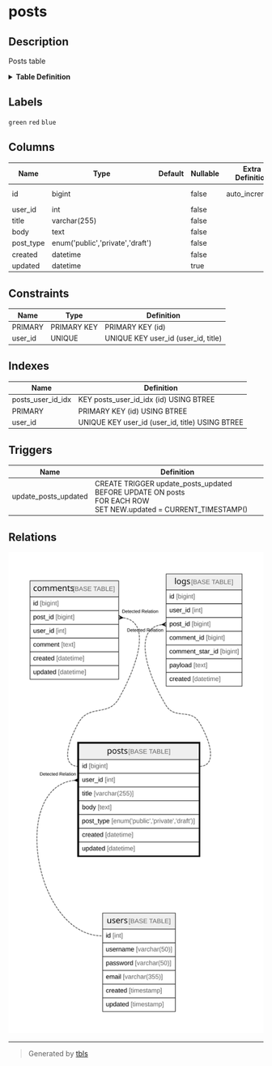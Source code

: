 # posts

## Description

Posts table

<details>
<summary><strong>Table Definition</strong></summary>

```sql
CREATE TABLE `posts` (
  `id` bigint NOT NULL AUTO_INCREMENT,
  `user_id` int NOT NULL,
  `title` varchar(255) NOT NULL,
  `body` text NOT NULL,
  `post_type` enum('public','private','draft') NOT NULL COMMENT 'public/private/draft',
  `created` datetime NOT NULL,
  `updated` datetime DEFAULT NULL,
  PRIMARY KEY (`id`),
  UNIQUE KEY `user_id` (`user_id`,`title`),
  KEY `posts_user_id_idx` (`id`) USING BTREE
) ENGINE=InnoDB DEFAULT CHARSET=utf8mb4 COLLATE=utf8mb4_0900_ai_ci COMMENT='Posts table'
```

</details>

## Labels

`green` `red` `blue`

## Columns

| Name | Type | Default | Nullable | Extra Definition | Children | Parents | Comment |
| ---- | ---- | ------- | -------- | --------------- | -------- | ------- | ------- |
| id | bigint |  | false | auto_increment | [comments](comments.md) [logs](logs.md) |  |  |
| user_id | int |  | false |  |  | [users](users.md) |  |
| title | varchar(255) |  | false |  |  |  |  |
| body | text |  | false |  |  |  | post body |
| post_type | enum('public','private','draft') |  | false |  |  |  | public/private/draft |
| created | datetime |  | false |  |  |  |  |
| updated | datetime |  | true |  |  |  |  |

## Constraints

| Name | Type | Definition |
| ---- | ---- | ---------- |
| PRIMARY | PRIMARY KEY | PRIMARY KEY (id) |
| user_id | UNIQUE | UNIQUE KEY user_id (user_id, title) |

## Indexes

| Name | Definition |
| ---- | ---------- |
| posts_user_id_idx | KEY posts_user_id_idx (id) USING BTREE |
| PRIMARY | PRIMARY KEY (id) USING BTREE |
| user_id | UNIQUE KEY user_id (user_id, title) USING BTREE |

## Triggers

| Name | Definition |
| ---- | ---------- |
| update_posts_updated | CREATE TRIGGER update_posts_updated BEFORE UPDATE ON posts<br>FOR EACH ROW<br>SET NEW.updated = CURRENT_TIMESTAMP() |

## Relations

![er](posts.svg)

---

> Generated by [tbls](https://github.com/k1LoW/tbls)
